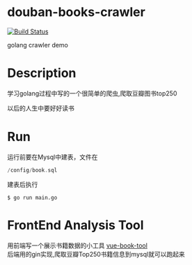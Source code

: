 # douban-books-crawler  
[![Build Status](https://travis-ci.com/travis-ci/travis-web.svg?branch=master)](https://travis-ci.com/travis-ci/travis-web)  

golang crawler demo

# Description
学习golang过程中写的一个很简单的爬虫,爬取豆瓣图书top250  

以后的人生中要好好读书



# Run  
运行前要在Mysql中建表，文件在
```go
/config/book.sql
```
建表后执行

```shell
$ go run main.go
```

# FrontEnd Analysis Tool

用前端写一个展示书籍数据的小工具
[vue-book-tool](https://github.com/fenghaojiang/vue-books-tool)  
后端用的gin实现,爬取豆瓣Top250书籍信息到mysql就可以跑起来  

